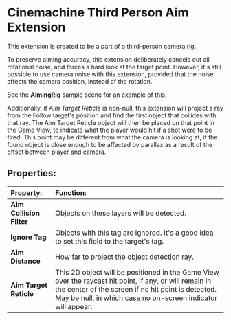 # Cinemachine Third Person Aim Extension

This extension is created to be a part of a third-person camera rig.  

To preserve aiming accuracy, this extension deliberately cancels out all rotational noise, and forces a hard look at the target point. However, it's still possible to use camera noise with this extension, provided that the noise affects the camera position, instead of the rotation.

See the __AimingRig__ sample scene for an example of this.

Additionally, if _Aim Target Reticle_ is non-null, this extension will project a ray from the Follow target's position and find the first object that collides with that ray. The Aim Target Reticle object will then be placed on that point in the Game View, to indicate what the player would hit if a shot were to be fired. This point may be different from what the camera is looking at, if the found object is close enough to be affected by parallax as a result of the offset between player and camera.


## Properties:

| **Property:** | **Function:** |
|:---|:---|
| __Aim Collision Filter__ | Objects on these layers will be detected. |
| __Ignore Tag__ | Objects with this tag are ignored. It's a good idea to set this field to the target's tag.  |
| __Aim Distance__ | How far to project the object detection ray.  |
| __Aim Target Reticle__ | This 2D object will be positioned in the Game View over the raycast hit point, if any, or will remain in the center of the screen if no hit point is detected. May be null, in which case no on-screen indicator will appear.  |
